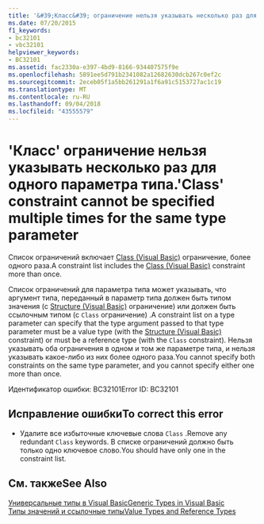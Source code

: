 ```yaml
---
title: '&#39;Класс&#39; ограничение нельзя указывать несколько раз для одного параметра типа.'
ms.date: 07/20/2015
f1_keywords:
- bc32101
- vbc32101
helpviewer_keywords:
- BC32101
ms.assetid: fac2330a-e397-4bd9-8166-934407575f9e
ms.openlocfilehash: 5891ee5d791b2341082a12682630dcb267c0ef2c
ms.sourcegitcommit: 2eceb05f1a5bb261291a1f6a91c5153727ac1c19
ms.translationtype: MT
ms.contentlocale: ru-RU
ms.lasthandoff: 09/04/2018
ms.locfileid: "43555579"
---
```

# <a name="39class39-constraint-cannot-be-specified-multiple-times-for-the-same-type-parameter"></a><span data-ttu-id="5c35e-102">&#39;Класс&#39; ограничение нельзя указывать несколько раз для одного параметра типа.</span><span class="sxs-lookup"><span data-stu-id="5c35e-102">&#39;Class&#39; constraint cannot be specified multiple times for the same type parameter</span></span>
<span data-ttu-id="5c35e-103">Список ограничений включает [Class (Visual Basic)](https://msdn.microsoft.com/library/0777c6e6-46bc-451b-ad70-57b49d4ef4f7) ограничение, более одного раза.</span><span class="sxs-lookup"><span data-stu-id="5c35e-103">A constraint list includes the [Class (Visual Basic)](https://msdn.microsoft.com/library/0777c6e6-46bc-451b-ad70-57b49d4ef4f7) constraint more than once.</span></span>  
  
 <span data-ttu-id="5c35e-104">Список ограничений для параметра типа может указывать, что аргумент типа, переданный в параметр типа должен быть типом значения (с [Structure (Visual Basic)](https://msdn.microsoft.com/library/263ce115-ac36-4c05-8cb7-0e0eead5c6d0) ограничение) или должен быть ссылочным типом (с `Class` ограничение) .</span><span class="sxs-lookup"><span data-stu-id="5c35e-104">A constraint list on a type parameter can specify that the type argument passed to that type parameter must be a value type (with the [Structure (Visual Basic)](https://msdn.microsoft.com/library/263ce115-ac36-4c05-8cb7-0e0eead5c6d0) constraint) or must be a reference type (with the `Class` constraint).</span></span> <span data-ttu-id="5c35e-105">Нельзя указывать оба ограничения в одном и том же параметре типа, и нельзя указывать какое-либо из них более одного раза.</span><span class="sxs-lookup"><span data-stu-id="5c35e-105">You cannot specify both constraints on the same type parameter, and you cannot specify either one more than once.</span></span>  
  
 <span data-ttu-id="5c35e-106">Идентификатор ошибки: BC32101</span><span class="sxs-lookup"><span data-stu-id="5c35e-106">Error ID: BC32101</span></span>  
  
## <a name="to-correct-this-error"></a><span data-ttu-id="5c35e-107">Исправление ошибки</span><span class="sxs-lookup"><span data-stu-id="5c35e-107">To correct this error</span></span>  
  
-   <span data-ttu-id="5c35e-108">Удалите все избыточные ключевые слова `Class` .</span><span class="sxs-lookup"><span data-stu-id="5c35e-108">Remove any redundant `Class` keywords.</span></span> <span data-ttu-id="5c35e-109">В списке ограничений должно быть только одно ключевое слово.</span><span class="sxs-lookup"><span data-stu-id="5c35e-109">You should have only one in the constraint list.</span></span>  
  
## <a name="see-also"></a><span data-ttu-id="5c35e-110">См. также</span><span class="sxs-lookup"><span data-stu-id="5c35e-110">See Also</span></span>  
 [<span data-ttu-id="5c35e-111">Универсальные типы в Visual Basic</span><span class="sxs-lookup"><span data-stu-id="5c35e-111">Generic Types in Visual Basic</span></span>](../../visual-basic/programming-guide/language-features/data-types/generic-types.md)  
 [<span data-ttu-id="5c35e-112">Типы значений и ссылочные типы</span><span class="sxs-lookup"><span data-stu-id="5c35e-112">Value Types and Reference Types</span></span>](../../visual-basic/programming-guide/language-features/data-types/value-types-and-reference-types.md)
